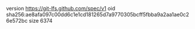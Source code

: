 version https://git-lfs.github.com/spec/v1
oid sha256:ae8afa097c00dd6c1e1cd181265d7a9770305bcff5fbba9a2aa1ae0c26e572bc
size 6374
